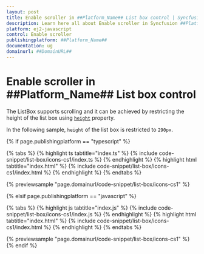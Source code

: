 ```yaml
---
layout: post
title: Enable scroller in ##Platform_Name## List box control | Syncfusion
description: Learn here all about Enable scroller in Syncfusion ##Platform_Name## List box control of Syncfusion Essential JS 2 and more.
platform: ej2-javascript
control: Enable scroller 
publishingplatform: ##Platform_Name##
documentation: ug
domainurl: ##DomainURL##
---
```


# Enable scroller in ##Platform_Name## List box control

The ListBox supports scrolling and it can be achieved by restricting the height of the list box using [`height`](../api/list-box/#height) property.

In the following sample, `height` of the list box is restricted to `290px`.

{% if page.publishingplatform == "typescript" %}

 {% tabs %}
{% highlight ts tabtitle="index.ts" %}
{% include code-snippet/list-box/icons-cs1/index.ts %}
{% endhighlight %}
{% highlight html tabtitle="index.html" %}
{% include code-snippet/list-box/icons-cs1/index.html %}
{% endhighlight %}
{% endtabs %}
        
{% previewsample "page.domainurl/code-snippet/list-box/icons-cs1" %}

{% elsif page.publishingplatform == "javascript" %}

{% tabs %}
{% highlight js tabtitle="index.js" %}
{% include code-snippet/list-box/icons-cs1/index.js %}
{% endhighlight %}
{% highlight html tabtitle="index.html" %}
{% include code-snippet/list-box/icons-cs1/index.html %}
{% endhighlight %}
{% endtabs %}

{% previewsample "page.domainurl/code-snippet/list-box/icons-cs1" %}
{% endif %}